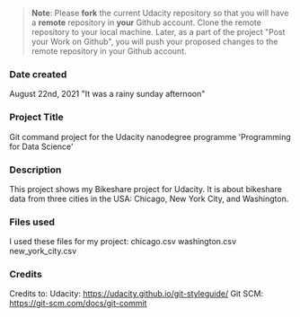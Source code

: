 >**Note**: Please **fork** the current Udacity repository so that you will have a **remote** repository in **your** Github account. Clone the remote repository to your local machine. Later, as a part of the project "Post your Work on Github", you will push your proposed changes to the remote repository in your Github account.

### Date created
August 22nd, 2021
"It was a rainy sunday afternoon"
### Project Title
Git command project for the Udacity nanodegree programme 'Programming for Data Science'
### Description
This project shows my Bikeshare project for Udacity.
It is about bikeshare data from three cities in the USA: Chicago, New York City, and Washington.

### Files used
I used these files for my project:
chicago.csv
washington.csv
new_york_city.csv
### Credits
Credits to:
Udacity: https://udacity.github.io/git-styleguide/
Git SCM: https://git-scm.com/docs/git-commit


